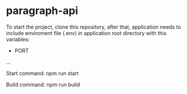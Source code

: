 # paragraph-api
To start the project, clone this repository, after that, application needs to include enviroment file (.env) in application root directory with this variables:
- PORT

...

Start command: npm run start

Build command: npm run build
